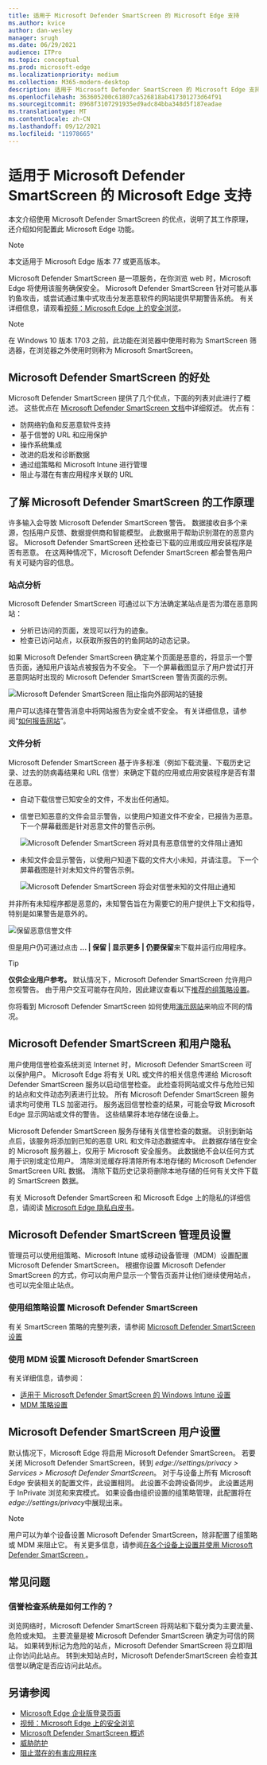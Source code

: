 ```yaml
---
title: 适用于 Microsoft Defender SmartScreen 的 Microsoft Edge 支持
ms.author: kvice
author: dan-wesley
manager: srugh
ms.date: 06/29/2021
audience: ITPro
ms.topic: conceptual
ms.prod: microsoft-edge
ms.localizationpriority: medium
ms.collection: M365-modern-desktop
description: 适用于 Microsoft Defender SmartScreen 的 Microsoft Edge 支持
ms.openlocfilehash: 363605200c61807ca526818ab417301273d64f91
ms.sourcegitcommit: 8968f3107291935ed9adc84bba348d5f187eadae
ms.translationtype: MT
ms.contentlocale: zh-CN
ms.lasthandoff: 09/12/2021
ms.locfileid: "11978665"
---
```

# <a name="microsoft-edge-support-for-microsoft-defender-smartscreen"></a>适用于 Microsoft Defender SmartScreen 的 Microsoft Edge 支持

本文介绍使用 Microsoft Defender SmartScreen 的优点，说明了其工作原理，还介绍如何配置此 Microsoft Edge 功能。

> [!NOTE]
> 本文适用于 Microsoft Edge 版本 77 或更高版本。

Microsoft Defender SmartScreen 是一项服务，在你浏览 web 时，Microsoft Edge 将使用该服务确保安全。 Microsoft Defender SmartScreen 针对可能从事钓鱼攻击，或尝试通过集中式攻击分发恶意软件的网站提供早期警告系统。 有关详细信息，请观看[视频：Microsoft Edge 上的安全浏览](microsoft-edge-video-security-smartscreen.md)。

> [!NOTE]
> 在 Windows 10 版本 1703 之前，此功能在浏览器中使用时称为 SmartScreen 筛选器，在浏览器之外使用时则称为 Microsoft SmartScreen。

## <a name="the-benefits-of-microsoft-defender-smartscreen"></a>Microsoft Defender SmartScreen 的好处

Microsoft Defender SmartScreen 提供了几个优点，下面的列表对此进行了概述。 这些优点在 [Microsoft Defender SmartScreen 文档](/windows/security/threat-protection/windows-defender-smartscreen/windows-defender-smartscreen-overview#benefits-of-windows-defender-smartscreen)中详细叙述。 优点有：

- 防网络钓鱼和反恶意软件支持
- 基于信誉的 URL 和应用保护
- 操作系统集成
- 改进的启发和诊断数据
- 通过组策略和 Microsoft Intune 进行管理
- 阻止与潜在有害应用程序关联的 URL

## <a name="understand-how-microsoft-defender-smartscreen-works"></a>了解 Microsoft Defender SmartScreen 的工作原理

许多输入会导致 Microsoft Defender SmartScreen 警告。 数据接收自多个来源，包括用户反馈、数据提供商和智能模型。 此数据用于帮助识别潜在的恶意内容。 Microsoft Defender SmartScreen 还检查已下载的应用或应用安装程序是否有恶意。 在这两种情况下，Microsoft Defender SmartScreen 都会警告用户有关可疑内容的信息。

### <a name="site-analysis"></a>站点分析

Microsoft Defender SmartScreen 可通过以下方法确定某站点是否为潜在恶意网站：

- 分析已访问的页面，发现可以行为的迹象。
- 检查已访问站点，以获取所报告的钓鱼网站的动态记录。

如果 Microsoft Defender SmartScreen 确定某个页面是恶意的，将显示一个警告页面，通知用户该站点被报告为不安全。 下一个屏幕截图显示了用户尝试打开恶意网站时出现的 Microsoft Defender SmartScreen 警告页面的示例。

![Microsoft Defender SmartScreen 阻止指向外部网站的链接](media/microsoft-edge-security-smartscreen/microsoft-edge-smartscreen-warning.png)

用户可以选择在警告消息中将网站报告为安全或不安全。 有关详细信息，请参阅“[如何报告网站](/windows/security/threat-protection/windows-defender-smartscreen/windows-defender-smartscreen-set-individual-device#how-users-can-report-websites-as-safe-or-unsafe)”。

### <a name="file-analysis"></a>文件分析

Microsoft Defender SmartScreen 基于许多标准（例如下载流量、下载历史记录、过去的防病毒结果和 URL 信誉）来确定下载的应用或应用安装程序是否有潜在恶意。

- 自动下载信誉已知安全的文件，不发出任何通知。  
- 信誉已知恶意的文件会显示警告，以使用户知道文件不安全，已报告为恶意。 下一个屏幕截图是针对恶意文件的警告示例。

  ![Microsoft Defender SmartScreen 将对具有恶意信誉的文件阻止通知](media/microsoft-edge-security-smartscreen/ms-edge-smartscreen-known-malicious.png)

- 未知文件会显示警告，以使用户知道下载的文件大小未知，并请注意。 下一个屏幕截图是针对未知文件的警告示例。

  ![Microsoft Defender SmartScreen 将会对信誉未知的文件阻止通知](media/microsoft-edge-security-smartscreen/ms-edge-smartscreen-unknown-malicious.png)

并非所有未知程序都是恶意的，未知警告旨在为需要它的用户提供上下文和指导，特别是如果警告是意外的。

  ![保留恶意信誉文件](media/microsoft-edge-security-smartscreen/ms-edge-smartscreen-unknown-malicious-keep.png)

但是用户仍可通过点击 **... | 保留 | 显示更多 | 仍要保留**来下载并运行应用程序。

> [!TIP]
> **仅供企业用户参考。** 默认情况下，Microsoft Defender SmartScreen 允许用户忽视警告。 由于用户交互可能存在风险，因此建议查看以下[推荐的组策略设置](/windows/security/threat-protection/windows-defender-smartscreen/windows-defender-smartscreen-available-settings#recommended-group-policy-and-mdm-settings-for-your-organization)。

你将看到 Microsoft Defender SmartScreen 如何使用[演示网站](https://demo.smartscreen.msft.net/)来响应不同的情况。

## <a name="microsoft-defender-smartscreen-and-user-privacy"></a>Microsoft Defender SmartScreen 和用户隐私

用户使用信誉检查系统浏览 Internet 时，Microsoft Defender SmartScreen 可以保护用户。 Microsoft Edge 将有关 URL 或文件的相关信息传递给 Microsoft Defender SmartScreen 服务以启动信誉检查。 此检查将网站或文件与危险已知的站点和文件动态列表进行比较。 所有 Microsoft Defender SmartScreen 服务请求均可使用 TLS 加密进行。 服务返回信誉检查的结果，可能会导致 Microsoft Edge 显示网站或文件的警告。 这些结果将本地存储在设备上。

Microsoft Defender SmartScreen 服务存储有关信誉检查的数据。 识别到新站点后，该服务将添加到已知的恶意 URL 和文件动态数据库中。 此数据存储在安全的 Microsoft 服务器上，仅用于 Microsoft 安全服务。 此数据绝不会以任何方式用于识别或定位用户。 清除浏览缓存将清除所有本地存储的 Microsoft Defender SmartScreen URL 数据。 清除下载历史记录将删除本地存储的任何有关文件下载的 SmartScreen 数据。

有关 Microsoft Defender SmartScreen 和 Microsoft Edge 上的隐私的详细信息，请阅读 [Microsoft Edge 隐私白皮书](/microsoft-edge/privacy-whitepaper#smartscreen)。

## <a name="microsoft-defender-smartscreen-setup-for-admins"></a>Microsoft Defender SmartScreen 管理员设置

管理员可以使用组策略、Microsoft Intune 或移动设备管理（MDM）设置配置 Microsoft Defender SmartScreen。 根据你设置 Microsoft Defender SmartScreen 的方式，你可以向用户显示一个警告页面并让他们继续使用站点，也可以完全阻止站点。

### <a name="microsoft-defender-smartscreen-set-up-using-group-policy"></a>使用组策略设置 Microsoft Defender SmartScreen

有关 SmartScreen 策略的完整列表，请参阅 [Microsoft Defender SmartScreen 设置](./microsoft-edge-policies.md#smartscreen-settings)

### <a name="microsoft-defender-smartscreen-set-up-using-mdm"></a>使用 MDM 设置 Microsoft Defender SmartScreen

有关详细信息，请参阅：

- [适用于 Microsoft Defender SmartScreen 的 Windows Intune 设置](/mem/intune/protect/endpoint-protection-windows-10#windows-defender-smartscreen-settings)
- [MDM 策略设置](/mem/intune/protect/endpoint-protection-windows-10#windows-defender-smartscreen-settings)

## <a name="microsoft-defender-smartscreen-setup-for-users"></a>Microsoft Defender SmartScreen 用户设置

默认情况下，Microsoft Edge 将启用 Microsoft Defender SmartScreen。 若要关闭 Microsoft Defender SmartScreen，转到 *edge://settings/privacy > Services > Microsoft Defender SmartScreen*。 对于与设备上所有 Microsoft Edge 安装相关的配置文件，此设置相同。 此设置不会跨设备同步。 此设置适用于 InPrivate 浏览和来宾模式。 如果设备由组织设置的组策略管理，此配置将在*edge://settings/privacy*中展现出来。

> [!NOTE]
> 用户可以为单个设备设置 Microsoft Defender SmartScreen，除非配置了组策略或 MDM 来阻止它。 有关更多信息，请参阅[在各个设备上设置并使用 Microsoft Defender SmartScreen ](/windows/security/threat-protection/windows-defender-smartscreen/windows-defender-smartscreen-set-individual-device)。

## <a name="frequently-asked-questions"></a>常见问题

### <a name="how-does-the-reputation-check-system-work"></a>信誉检查系统是如何工作的？

浏览网络时，Microsoft Defender SmartScreen 将网站和下载分类为主要流量、危险或未知。 主要流量是被 Microsoft Defender SmartScreen 确定为可信的网站。 如果转到标记为危险的站点，Microsoft Defender SmartScreen 将立即阻止你访问此站点。 转到未知站点时，Microsoft DefenderSmartScreen 会检查其信誉以确定是否应访问此站点。

## <a name="see-also"></a>另请参阅

- [Microsoft Edge 企业版登录页面](https://aka.ms/EdgeEnterprise)
- [视频：Microsoft Edge 上的安全浏览](microsoft-edge-video-security-smartscreen.md)
- [Microsoft Defender SmartScreen 概述](/windows/security/threat-protection/windows-defender-smartscreen/windows-defender-smartscreen-overview)
- [威胁防护](/windows/security/threat-protection/index)
- [阻止潜在的有害应用程序](./microsoft-edge-potentially-unwanted-apps.md)